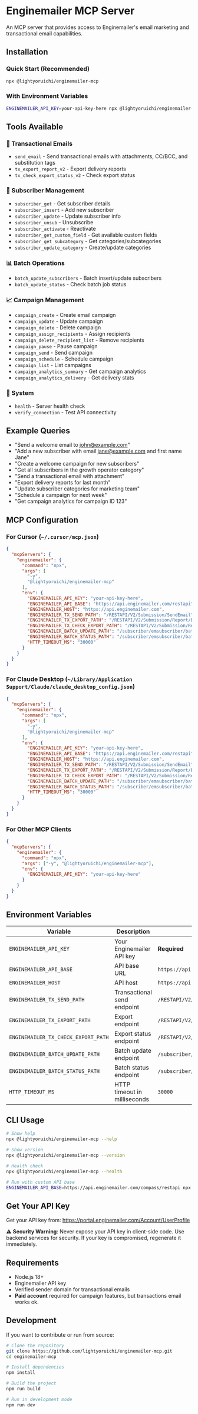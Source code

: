 # Enginemailer MCP Server

An MCP server that provides access to Enginemailer's email marketing and transactional email capabilities.

## Installation

### Quick Start (Recommended)

```bash
npx @lightyoruichi/enginemailer-mcp
```

### With Environment Variables

```bash
ENGINEMAILER_API_KEY=your-api-key-here npx @lightyoruichi/enginemailer-mcp
```

## Tools Available

### 📧 Transactional Emails
- `send_email` - Send transactional emails with attachments, CC/BCC, and substitution tags
- `tx_export_report_v2` - Export delivery reports
- `tx_check_export_status_v2` - Check export status

### 👥 Subscriber Management
- `subscriber_get` - Get subscriber details
- `subscriber_insert` - Add new subscriber
- `subscriber_update` - Update subscriber info
- `subscriber_unsub` - Unsubscribe
- `subscriber_activate` - Reactivate
- `subscriber_get_custom_field` - Get available custom fields
- `subscriber_get_subcategory` - Get categories/subcategories
- `subscriber_update_category` - Create/update categories

### 📊 Batch Operations
- `batch_update_subscribers` - Batch insert/update subscribers
- `batch_update_status` - Check batch job status

### 📈 Campaign Management
- `campaign_create` - Create email campaign
- `campaign_update` - Update campaign
- `campaign_delete` - Delete campaign
- `campaign_assign_recipients` - Assign recipients
- `campaign_delete_recipient_list` - Remove recipients
- `campaign_pause` - Pause campaign
- `campaign_send` - Send campaign
- `campaign_schedule` - Schedule campaign
- `campaign_list` - List campaigns
- `campaign_analytics_summary` - Get campaign analytics
- `campaign_analytics_delivery` - Get delivery stats

### 🔧 System
- `health` - Server health check
- `verify_connection` - Test API connectivity

## Example Queries

- "Send a welcome email to john@example.com"
- "Add a new subscriber with email jane@example.com and first name Jane"
- "Create a welcome campaign for new subscribers"
- "Get all subscribers in the growth operator category"
- "Send a transactional email with attachment"
- "Export delivery reports for last month"
- "Update subscriber categories for marketing team"
- "Schedule a campaign for next week"
- "Get campaign analytics for campaign ID 123"

## MCP Configuration

### For Cursor (`~/.cursor/mcp.json`)

```json
{
  "mcpServers": {
    "enginemailer": {
      "command": "npx",
      "args": [
        "-y",
        "@lightyoruichi/enginemailer-mcp"
      ],
      "env": {
        "ENGINEMAILER_API_KEY": "your-api-key-here",
        "ENGINEMAILER_API_BASE": "https://api.enginemailer.com/restapi",
        "ENGINEMAILER_HOST": "https://api.enginemailer.com",
        "ENGINEMAILER_TX_SEND_PATH": "/RESTAPI/V2/Submission/SendEmail",
        "ENGINEMAILER_TX_EXPORT_PATH": "/RESTAPI/V2/Submission/Report/Export",
        "ENGINEMAILER_TX_CHECK_EXPORT_PATH": "/RESTAPI/V2/Submission/Report/CheckExport",
        "ENGINEMAILER_BATCH_UPDATE_PATH": "/subscriber/emsubscriber/batchUpdateSubscribers",
        "ENGINEMAILER_BATCH_STATUS_PATH": "/subscriber/emsubscriber/batchUpdateStatus",
        "HTTP_TIMEOUT_MS": "30000"
      }
    }
  }
}
```

### For Claude Desktop (`~/Library/Application Support/Claude/claude_desktop_config.json`)

```json
{
  "mcpServers": {
    "enginemailer": {
      "command": "npx",
      "args": [
        "-y",
        "@lightyoruichi/enginemailer-mcp"
      ],
      "env": {
        "ENGINEMAILER_API_KEY": "your-api-key-here",
        "ENGINEMAILER_API_BASE": "https://api.enginemailer.com/restapi",
        "ENGINEMAILER_HOST": "https://api.enginemailer.com",
        "ENGINEMAILER_TX_SEND_PATH": "/RESTAPI/V2/Submission/SendEmail",
        "ENGINEMAILER_TX_EXPORT_PATH": "/RESTAPI/V2/Submission/Report/Export",
        "ENGINEMAILER_TX_CHECK_EXPORT_PATH": "/RESTAPI/V2/Submission/Report/CheckExport",
        "ENGINEMAILER_BATCH_UPDATE_PATH": "/subscriber/emsubscriber/batchUpdateSubscribers",
        "ENGINEMAILER_BATCH_STATUS_PATH": "/subscriber/emsubscriber/batchUpdateStatus",
        "HTTP_TIMEOUT_MS": "30000"
      }
    }
  }
}
```

### For Other MCP Clients

```json
{
  "mcpServers": {
    "enginemailer": {
      "command": "npx",
      "args": ["-y", "@lightyoruichi/enginemailer-mcp"],
      "env": {
        "ENGINEMAILER_API_KEY": "your-api-key-here"
      }
    }
  }
}
```

## Environment Variables

| Variable | Description | Default |
|----------|-------------|---------|
| `ENGINEMAILER_API_KEY` | Your Enginemailer API key | **Required** |
| `ENGINEMAILER_API_BASE` | API base URL | `https://api.enginemailer.com/restapi` |
| `ENGINEMAILER_HOST` | API host | `https://api.enginemailer.com` |
| `ENGINEMAILER_TX_SEND_PATH` | Transactional send endpoint | `/RESTAPI/V2/Submission/SendEmail` |
| `ENGINEMAILER_TX_EXPORT_PATH` | Export endpoint | `/RESTAPI/V2/Submission/Report/Export` |
| `ENGINEMAILER_TX_CHECK_EXPORT_PATH` | Export status endpoint | `/RESTAPI/V2/Submission/Report/CheckExport` |
| `ENGINEMAILER_BATCH_UPDATE_PATH` | Batch update endpoint | `/subscriber/emsubscriber/batchUpdateSubscribers` |
| `ENGINEMAILER_BATCH_STATUS_PATH` | Batch status endpoint | `/subscriber/emsubscriber/batchUpdateStatus` |
| `HTTP_TIMEOUT_MS` | HTTP timeout in milliseconds | `30000` |

## CLI Usage

```bash
# Show help
npx @lightyoruichi/enginemailer-mcp --help

# Show version
npx @lightyoruichi/enginemailer-mcp --version

# Health check
npx @lightyoruichi/enginemailer-mcp --health

# Run with custom API base
ENGINEMAILER_API_BASE=https://api.enginemailer.com/compass/restapi npx @lightyoruichi/enginemailer-mcp
```

## Get Your API Key

Get your API key from: https://portal.enginemailer.com/Account/UserProfile

⚠️ **Security Warning**: Never expose your API key in client-side code. Use backend services for security. If your key is compromised, regenerate it immediately.

## Requirements
- Node.js 18+
- Enginemailer API key
- Verified sender domain for transactional emails
- **Paid account** required for campaign features, but transactions email works ok.

## Development

If you want to contribute or run from source:

```bash
# Clone the repository
git clone https://github.com/lightyoruichi/enginemailer-mcp.git
cd enginemailer-mcp

# Install dependencies
npm install

# Build the project
npm run build

# Run in development mode
npm run dev
```
